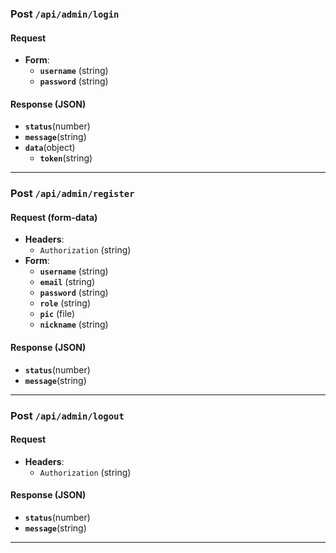 ### Post `/api/admin/login`
#### Request
- **Form**:
    - **`username`** (string)
    - **`password`** (string)

#### Response (JSON)
- **`status`**(number)
- **`message`**(string)
- **`data`**(object)
  - **`token`**(string)

---

### Post `/api/admin/register`
#### Request (form-data)
- **Headers**:
  - `Authorization` (string)
- **Form**:
    - **`username`** (string)
    - **`email`** (string)
    - **`password`** (string)
    - **`role`** (string)
    - **`pic`** (file)
    - **`nickname`** (string)

#### Response (JSON)
- **`status`**(number)
- **`message`**(string)

---

### Post `/api/admin/logout`
#### Request
- **Headers**:
  - `Authorization` (string)

#### Response (JSON)
- **`status`**(number)
- **`message`**(string)

---